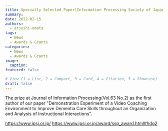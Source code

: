 ```yaml
---
title: Specially Selected Paper(Information Processing Society of Japan)
summary:  
date: 2022-02-15
authors:
  - atsushi-omata
tags:
  - News
  - Awards & Grants
categories:
  - News
  - Awards & Grants
image:
  caption: 
featured: false

# View (1 = List, 2 = Compact, 3 = Card, 4 = Citation, 5 = Showcase)
draft: false
---
```


The prize at Journal of Information Processing(Vol.63 No.2) as the first author of our paper "Demonstration Experiment of a Video Coaching Environment to Improve Dementia Care Skills throughout an Organization and Analysis of Instructional Interactions".

https://www.ipsj.or.jp/
https://www.ipsj.or.jp/award/ssp_award.html#hdg2